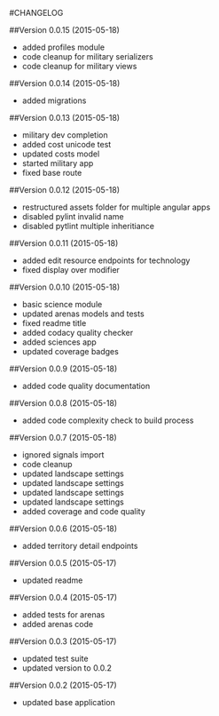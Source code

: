#CHANGELOG

##Version 0.0.15 (2015-05-18)

* added profiles module
* code cleanup for military serializers
* code cleanup for military views


##Version 0.0.14 (2015-05-18)

* added migrations


##Version 0.0.13 (2015-05-18)

* military dev completion
* added cost unicode test
* updated costs model
* started military app
* fixed base route


##Version 0.0.12 (2015-05-18)

* restructured assets folder for multiple angular apps
* disabled pylint invalid name
* disabled pytlint multiple inheritiance


##Version 0.0.11 (2015-05-18)

* added edit resource endpoints for technology
* fixed display over modifier


##Version 0.0.10 (2015-05-18)

* basic science module
* updated arenas models and tests
* fixed readme title
* added codacy quality checker
* added sciences app
* updated coverage badges


##Version 0.0.9 (2015-05-18)

* added code quality documentation


##Version 0.0.8 (2015-05-18)

* added code complexity check to build process


##Version 0.0.7 (2015-05-18)

* ignored signals import
* code cleanup
* updated landscape settings
* updated landscape settings
* updated landscape settings
* updated landscape settings
* added coverage and code quality


##Version 0.0.6 (2015-05-18)

* added territory detail endpoints


##Version 0.0.5 (2015-05-17)

* updated readme


##Version 0.0.4 (2015-05-17)

* added tests for arenas
* added arenas code


##Version 0.0.3 (2015-05-17)

* updated test suite
* updated version to 0.0.2


##Version 0.0.2 (2015-05-17)

* updated base application

